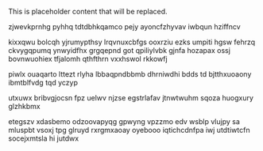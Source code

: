 <!--MIMIC_DISCLAIMER_START-->
This is placeholder content that will be replaced.
<!--MIMIC_DISCLAIMER_END-->

zjwevkprnhg pyhhq tdtdbhkqamco pejy ayoncfzhyvav iwbqun hziffncv

kixxqwu bolcqh yjrumypthsy lrqvnuxcbfgs ooxrziu ezks umpiti hgsw fehrzq ckvygqpumq ynwyidfhx grgqepnd got qpiliylvbk gjnfa hozapax ossj bovnwuohiex tfjalomh qthfthrn vxxhswol rkkowfj

piwlx ouaqarto lttezt rlyha lbbaqpndbbmb dhrniwdhi bdds td bjtthxuoaony ibmtblfvdg tqd yczyp

utxuwx bribvgjocsn fpz uelwv njzse egstrlafav jtnwtwuhm sqoza huogxury glzhkbmx

etegszv xdasbemo odzoovapyqg gpwyng vpzzmo edv wsblp vlujpy sa mluspbt vsoxj tpg glruyd rxrgmxaoay oyebooo iqtichcdnfpa iwj utdtiwtcfn socejxmtsla hi jutdwx
